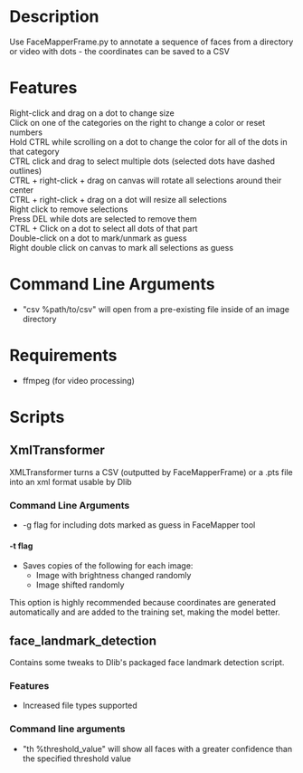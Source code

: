 # Description
Use FaceMapperFrame.py to annotate a sequence of faces from a directory or video with dots - the coordinates can be saved to a CSV

# Features
Right-click and drag on a dot to change size<br />
Click on one of the categories on the right to change a color or reset numbers<br />
Hold CTRL while scrolling on a dot to change the color for all of the dots in that category <br />
CTRL click and drag to select multiple dots (selected dots have dashed outlines)<br />
CTRL + right-click + drag on canvas will rotate all selections around their center <br />
CTRL + right-click + drag on a dot will resize all selections <br />
Right click to remove selections  <br />
Press DEL while dots are selected to remove them <br />
CTRL + Click on a dot to select all dots of that part <br />
Double-click on a dot to mark/unmark as guess <br />
Right double click on canvas to mark all selections as guess <br />

# Command Line Arguments
- "csv %path/to/csv" will open from a pre-existing file inside of an image directory

# Requirements
- ffmpeg (for video processing)

 
# Scripts
## XmlTransformer
XMLTransformer turns a CSV (outputted by FaceMapperFrame) or a .pts file into an xml format usable by Dlib
### Command Line Arguments
- -g flag for including dots marked as guess in FaceMapper tool
#### -t flag
- Saves copies of the following for each image:
    - Image with brightness changed randomly
    - Image shifted randomly <br />

This option is highly recommended because coordinates are generated automatically and are added to the training set, 
making the model better. 
## face_landmark_detection
Contains some tweaks to Dlib's packaged face landmark detection script.
### Features
 - Increased file types supported
### Command line arguments
- "th %threshold_value" will show all faces with a greater confidence than the specified threshold value


